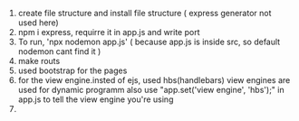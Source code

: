 1. create file structure and install file structure ( express generator not used here)
2. npm i express, requirre it in app.js and write port
3. To run, 'npx nodemon app.js' ( because app.js is inside src, so default nodemon cant find it )
4. make routs
5. used bootstrap for the pages
6. for the view engine.insted of ejs, used hbs(handlebars)
view engines are used for dynamic programm
also use "app.set('view engine', 'hbs');"   in app.js to tell the view engine you're using
7. 